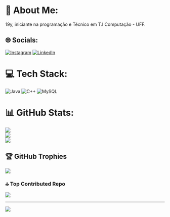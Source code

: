 # 💫 About Me:
19y, iniciante na programação e Técnico em T.I Computação - UFF.


## 🌐 Socials:
[![Instagram](https://img.shields.io/badge/Instagram-%23E4405F.svg?logo=Instagram&logoColor=white)](https://www.instagram.com/sergio_izaque_13) [![LinkedIn](https://img.shields.io/badge/LinkedIn-%230077B5.svg?logo=linkedin&logoColor=white)](https://linkedin.com/in/sergioizaque)

# 💻 Tech Stack:
![Java](https://img.shields.io/badge/java-%23ED8B00.svg?style=flat&logo=openjdk&logoColor=white) ![C++](https://img.shields.io/badge/c++-%2300599C.svg?style=flat&logo=c%2B%2B&logoColor=white) ![MySQL](https://img.shields.io/badge/mysql-%2300000f.svg?style=flat&logo=mysql&logoColor=white)
# 📊 GitHub Stats:
![](https://github-readme-stats.vercel.app/api?username=SergioIzaque&theme=midnight-purple&hide_border=false&include_all_commits=true&count_private=true)<br/>
![](https://github-readme-streak-stats.herokuapp.com/?user=SergioIzaque&theme=midnight-purple&hide_border=false)<br/>
![](https://github-readme-stats.vercel.app/api/top-langs/?username=SergioIzaque&theme=midnight-purple&hide_border=false&include_all_commits=true&count_private=true&layout=compact)

## 🏆 GitHub Trophies
![](https://github-profile-trophy.vercel.app/?username=SergioIzaque&theme=radical&no-frame=false&no-bg=true&margin-w=4)

### 🔝 Top Contributed Repo
![](https://github-contributor-stats.vercel.app/api?username=SergioIzaque&limit=5&theme=radical&combine_all_yearly_contributions=true)

---
[![](https://visitcount.itsvg.in/api?id=SergioIzaque&icon=2&color=12)](https://visitcount.itsvg.in)

<!-- Proudly created with GPRM ( https://gprm.itsvg.in ) -->
